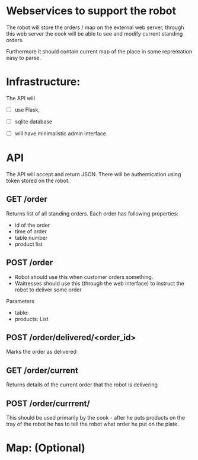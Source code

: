 # Webservices to support the robot

The robot will store the orders / map on the external web server, 
through this web server the cook will be able to see and modify current standing orders. 

Furthermore it should contain current map of the place in some reprentation easy to parse.


# Infrastructure:

The API will 

- [ ] use Flask, 
- [ ] sqlite database 
- [ ] will have minimalistic admin interface.


# API

The API will accept and return JSON. There will be authentication using token stored on the robot. 

## GET /order

Returns list of all standing  orders. Each order has following properties:
- id of the order
- time of order
- table number
- product list


## POST /order

- Robot should use this when customer orders something. 
- Waitresses should use this (through the web interface) to instruct the robot to deliver some order

Parameters
- table: <int>
- products: List<int>

## POST /order/delivered/<order_id>
Marks the order as delivered

## GET /order/current

Returns details of the current order that the robot is delivering

## POST /order/currrent/<id>

This should be used primarily by the cook - after he puts products on the tray of the robot he has to tell the robot 
what order he put on the plate. 



# Map: (Optional)

